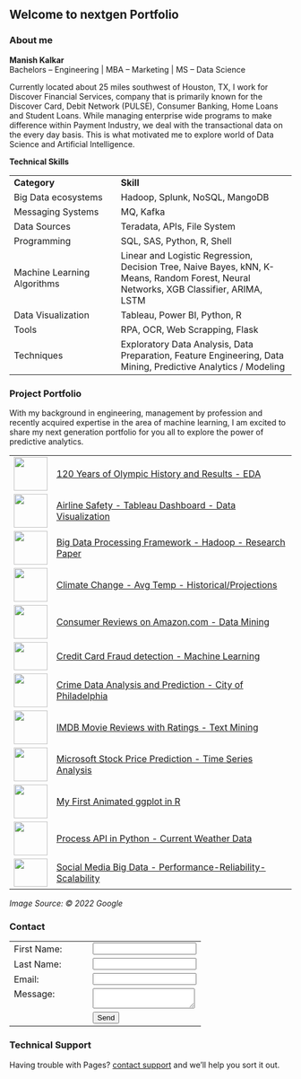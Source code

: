 ## Welcome to nextgen Portfolio

### About me

<strong>Manish Kalkar</strong><br>
Bachelors – Engineering | MBA – Marketing | MS – Data Science<br>

Currently located about 25 miles southwest of Houston, TX, I work for Discover Financial Services, company that is primarily known for the Discover Card, Debit Network (PULSE), Consumer Banking, Home Loans and Student Loans. While managing enterprise wide programs to make difference within Payment Industry, we deal with the transactional data on the every day basis. This is what motivated me to explore world of Data Science and Artificial Intelligence.

<strong>Technical Skills</strong>

<table>
    <tr>
        <td width="125"><strong>Category</strong></td>
        <td style="vertical-align:top"><strong>Skill</strong></td> 
    </tr>
    <tr>
      <td width="175">Big Data ecosystems</td>
      <td style="vertical-align:top">Hadoop, Splunk, NoSQL, MangoDB</td> 
    </tr>
    <tr>
      <td>Messaging Systems</td>
      <td style="vertical-align:top">MQ, Kafka</td> 
    </tr>
    <tr>
      <td>Data Sources</td>
      <td valign="top">Teradata, APIs, File System</td> 
    </tr>    
    <tr>
      <td style="vertical-align:top">Programming</td>
      <td>SQL, SAS, Python, R, Shell</td>  
    </tr>
    <tr>
      <td>Machine Learning Algorithms</td>      
      <td>Linear and Logistic Regression, Decision Tree, Naive Bayes, kNN, K-Means, Random Forest, Neural Networks, XGB Classifier, ARIMA, LSTM</td>
    </tr>
    <tr>
      <td>Data Visualization</td>      
      <td>Tableau, Power BI, Python, R</td>
    </tr>
    <tr>
      <td>Tools</td>      
      <td>RPA, OCR, Web Scrapping, Flask</td>
    </tr>
    <tr>
      <td>Techniques</td>      
      <td>Exploratory Data Analysis, Data Preparation, Feature Engineering, Data Mining, Predictive Analytics / Modeling</td>
    </tr>      
  </table>
  
### Project Portfolio

With my background in engineering, management by profession and recently acquired expertise in the area of machine learning, I am excited to share my next generation portfolio for you all to explore the power of predictive analytics.


<table>
    <tr>
      <td style="vertical-align:middle">
         <img src="https://user-images.githubusercontent.com/66152705/154864871-436232ea-82ef-46ed-bbbb-07edc39a67eb.png" height="60px" width="60px" border="0" />
      </td>
      <td style="vertical-align:middle">
        <a href="https://github.com/mkalka1/nextgen-portfolio/tree/main/120%20Years%20of%20Olympic%20History%20and%20Results%20-%20Exploratory%20Data%20Analysis" target="new">120 Years of Olympic History and Results - EDA</a>
      </td> 
    </tr>
    <tr>
      <td style="vertical-align:middle">
         <img src="https://user-images.githubusercontent.com/66152705/154868558-d38049ea-5533-4cd1-aaf7-198c5445de2d.jpg" height="60px" width="60px" border="0" />
      </td>
      <td style="vertical-align:middle">
        <a href="https://github.com/mkalka1/nextgen-portfolio/tree/main/Airline%20Safety%20-%20Dashboard%2C%20Blog%2C%20and%20InfoGraphic%20-%20Data%20Visualization" target="new">Airline Safety - Tableau Dashboard - Data Visualization</a>
      </td> 
    </tr>
    <tr>
      <td style="vertical-align:middle">
         <img src="https://user-images.githubusercontent.com/66152705/154868886-aa30afed-73e5-43a0-b5c6-812fa37b7be5.png" height="60px" width="60px" border="0" />
      </td>
      <td style="vertical-align:middle">
        <a href="https://github.com/mkalka1/nextgen-portfolio/tree/main/Big%20Data%20Processing%20Framework%20-%20Hadoop%20in%20Data%20Science%20Projects" target="new">Big Data Processing Framework - Hadoop - Research Paper</a>
      </td> 
    </tr>
    <tr>
      <td style="vertical-align:middle">
         <img src="https://user-images.githubusercontent.com/66152705/154870572-4da84c9d-3dc9-44fa-a812-6ab9c3b5e7d7.png" height="60px" width="60px" border="0" />
      </td>
      <td style="vertical-align:middle">
        <a href="https://github.com/mkalka1/nextgen-portfolio/tree/main/Climate%20Change%20-%20Historical%20Average%20Temperatures%20and%20Future%20Projections" target="new">Climate Change - Avg Temp - Historical/Projections</a>
      </td> 
    </tr>
    <tr>
      <td style="vertical-align:middle">
         <img src="https://user-images.githubusercontent.com/66152705/154870752-514e99fd-f421-4846-aedb-497343aab4be.png" height="60px" width="60px" border="0" />
      </td>
      <td style="vertical-align:middle">
        <a href="https://github.com/mkalka1/nextgen-portfolio/tree/main/Consumer%20Reviews%20on%20Amazon.com%20-%20Data%20Mining" target="new">Consumer Reviews on Amazon.com - Data Mining</a>
      </td> 
    </tr>
    <tr>
      <td style="vertical-align:middle">
         <img src="https://user-images.githubusercontent.com/66152705/154870866-23440875-d5ca-4d10-9c72-ad0a9e61988f.jpg" height="50px" width="60px" border="0" />
      </td>
      <td style="vertical-align:middle">
        <a href="https://github.com/mkalka1/nextgen-portfolio/tree/main/Credit%20Card%20Fraud%20detection%20using%20Machine%20Learning%20Techniques" target="new">Credit Card Fraud detection - Machine Learning</a>
      </td> 
    </tr>
    <tr>
      <td style="vertical-align:middle">
         <img src="https://user-images.githubusercontent.com/66152705/154871040-4d2ef679-bb75-4558-abf4-558ab0fa2b32.png" height="60px" width="60px" border="0" />
      </td>
      <td style="vertical-align:middle">
        <a href="https://github.com/mkalka1/nextgen-portfolio/tree/main/Crime%20Data%20Analysis%20and%20Prediction%20-%20City%20of%20Philadelphia" target="new">Crime Data Analysis and Prediction - City of Philadelphia</a>
      </td> 
    </tr>
    <tr>
      <td style="vertical-align:middle">
         <img src="https://user-images.githubusercontent.com/66152705/154871133-ba0ba779-a3bf-4094-8763-97051b6d43bf.png" height="60px" width="60px" border="0" />
      </td>
      <td style="vertical-align:middle">
        <a href="https://github.com/mkalka1/nextgen-portfolio/tree/main/IMDB%20Movie%20Reviews%20with%20Ratings%20-%20Text%20Mining" target="new">IMDB Movie Reviews with Ratings - Text Mining</a>
      </td> 
    </tr>
    <tr>
      <td style="vertical-align:middle">
         <img src="https://user-images.githubusercontent.com/66152705/154871869-4c97fc84-221d-42f5-aa49-c65a5b38c371.jpg" height="60px" width="60px" border="0" />
      </td>
      <td style="vertical-align:middle">
        <a href="https://github.com/mkalka1/nextgen-portfolio/tree/main/Microsoft%20Stock%20Price%20Prediction%20-%20Time%20Series%20Analysis" target="new">Microsoft Stock Price Prediction - Time Series Analysis</a>
      </td> 
    </tr>
    <tr>
      <td style="vertical-align:middle">
         <img src="https://user-images.githubusercontent.com/66152705/154872017-cecc7258-d374-4c59-83b9-b061f896aa00.jpg" height="60px" width="60px" border="0" />
      </td>
      <td style="vertical-align:middle">
        <a href="https://github.com/mkalka1/nextgen-portfolio/tree/main/My%20First%20Animated%20ggplot%20in%20R" target="new">My First Animated ggplot in R</a>
      </td> 
    </tr>
    <tr>
      <td style="vertical-align:middle">
         <img src="https://user-images.githubusercontent.com/66152705/154872191-bef08f3c-15f0-4c6c-8281-1506faa7963a.png" height="60px" width="60px" border="0" />
      </td>
      <td style="vertical-align:middle">
        <a href="https://github.com/mkalka1/nextgen-portfolio/tree/main/Process%20API%20to%20retrieve%20current%20Weather%20Data%20-%20Python%20Refresher" target="new">Process API in Python - Current Weather Data</a>
      </td> 
    </tr>
    <tr>
      <td style="vertical-align:middle">
         <img src="https://user-images.githubusercontent.com/66152705/154869509-32f09955-95d7-45b5-95b8-f8afeb9a3f50.jpg" height="50px" width="60px" border="0" />
      </td>
      <td style="vertical-align:middle">
        <a href="https://github.com/mkalka1/nextgen-portfolio/tree/main/Big%20Data%20on%20Social%20Media%20-%20Performance%2C%20reliability%2C%20Scalability" target="new">Social Media Big Data - Performance-Reliability-Scalability</a>
      </td> 
    </tr>
</table>
<em>Image Source: © 2022 Google</em>

### Contact

<form name ="input" method="POST" action="https://formspree.io/f/xoqrdkkv">
  <table>
    <tr>
      <td width="125">First Name:</td>
      <td style="vertical-align:middle"><input type="text" name="firstname"></td> 
    </tr>
    <tr>
      <td>Last Name:</td>
      <td style="vertical-align:middle"><input type="text" name="lastname"></td> 
    </tr>
    <tr>
      <td>Email:</td>
      <td style="vertical-align:middle"><input type="email" name="_replyto"></td> 
    </tr>    
    <tr>
      <td style="vertical-align:top">Message:</td>
      <td style="vertical-align:middle"><textarea name="message"></textarea></td>  
    </tr>
    <tr>
      <td>&nbsp;</td>      
      <td style="vertical-align:middle"><input type="submit" name="send" value="Send"></td>
    </tr>    
  </table>
</form>


### Technical Support

Having trouble with Pages? [contact support](mailto:mkalkar@gmail.com) and we’ll help you sort it out.
